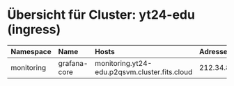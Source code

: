 # Übersicht für Cluster: yt24-edu (ingress)

| Namespace   | Name         | Hosts                                         | Adresse       |   Ports |
|:------------|:-------------|:----------------------------------------------|:--------------|--------:|
| monitoring  | grafana-core | monitoring.yt24-edu.p2qsvm.cluster.fits.cloud | 212.34.85.246 |      80 |
